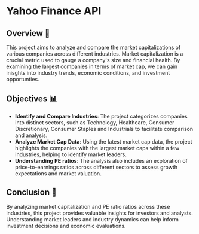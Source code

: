 # Yahoo Finance API 

## Overview 🔎
This project aims to analyze and compare the market capitalizations of various companies across different industries. Market capitalization is a crucial metric used to gauge a company's size and financial health. 
By examining the largest companies in terms of market cap, we can gain inisghts into industry trends, economic conditions, and investment opportunties. 

## Objectives 📊
- **Identify and Compare Industries**: The project categorizes companies into distinct sectors, such as Technology, Healthcare, Consumer Discretionary, Consumer Staples and Industrials to facilitate comparison and analysis. 
- **Analyze Market Cap Data**: Using the latest market cap data, the project highlights the companies with the largest market caps within a few industries, helping to identify market leaders.
- **Understanding PE ratios**: The analysis also includes an exploration of price-to-earnings ratios across different sectors to assess growth expectations and market valuation.

## Conclusion 💭

By analyzing market capitalization and PE ratio ratios across these industries, this project provides valuable insights for investors and analysts. Understanding market leaders and industry dynamics can help inform investment decisions and economic evaluations. 
